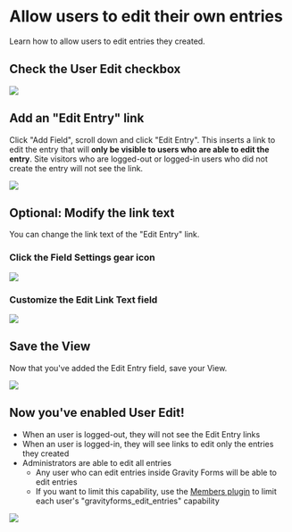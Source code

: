 # Allow users to edit their own entries


Learn how to allow users to edit entries they created.

## Check the User Edit checkbox

![][1]

[1]: https://gravityview.co/wp-content/uploads/2018/01/check-the-user-edit-checkbox.png?1468537989

## Add an "Edit Entry" link

Click "Add Field", scroll down and click "Edit Entry". This inserts a link to edit the entry that will **only be visible to users who are able to edit the entry**. Site visitors who are logged-out or logged-in users who did not create the entry will not see the link.

![][2]

[2]: https://gravityview.co/wp-content/uploads/2018/01/add-an-edit-entry--link.png?1468537990

## Optional: Modify the link text

You can change the link text of the "Edit Entry" link.

### Click the Field Settings gear icon

![][3]

[3]: https://gravityview.co/wp-content/uploads/2018/01/click-the-field-settings-gear-icon.png?1468537990

### Customize the Edit Link Text field

![][4]

[4]: https://gravityview.co/wp-content/uploads/2018/01/customize-the-edit-link-text-field.png?1468537990

## Save the View

Now that you've added the Edit Entry field, save your View.

![][5]

[5]: https://gravityview.co/wp-content/uploads/2018/01/save-the-view.png?1468537991

## Now you've enabled User Edit!

* When an user is logged-out, they will not see the Edit Entry links
* When an user is logged-in, they will see links to edit only the entries they created
* Administrators are able to edit all entries
  * Any user who can edit entries inside Gravity Forms will be able to edit entries
  * If you want to limit this capability, use the [Members plugin](http://wordpress.org/plugins/members/) to limit each user's "gravityforms_edit_entries" capability

![][6]

[6]: https://gravityview.co/wp-content/uploads/2018/01/now-you-ve-enabled-user-edit-.png?1468537992